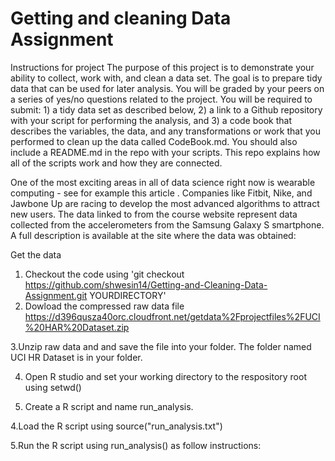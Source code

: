 # Getting and cleaning Data Assignment

Instructions for project
The purpose of this project is to demonstrate your ability to collect, work with, and clean a data set. The goal is to prepare tidy data that can be used for later analysis. You will be graded by your peers on a series of yes/no questions related to the project. You will be required to submit: 1) a tidy data set as described below, 2) a link to a Github repository with your script for performing the analysis, and 3) a code book that describes the variables, the data, and any transformations or work that you performed to clean up the data called CodeBook.md. You should also include a README.md in the repo with your scripts. This repo explains how all of the scripts work and how they are connected.

One of the most exciting areas in all of data science right now is wearable computing - see for example this article . Companies like Fitbit, Nike, and Jawbone Up are racing to develop the most advanced algorithms to attract new users. The data linked to from the course website represent data collected from the accelerometers from the Samsung Galaxy S smartphone. A full description is available at the site where the data was obtained:

Get the data
1. Checkout the code using 'git checkout https://github.com/shwesin14/Getting-and-Cleaning-Data-Assignment.git YOURDIRECTORY'
2. Dowload the compressed raw data file 
https://d396qusza40orc.cloudfront.net/getdata%2Fprojectfiles%2FUCI%20HAR%20Dataset.zip

3.Unzip raw data and and save the file into your folder. The folder named UCI HR Dataset is in your folder.

4. Open R studio and set your working directory to the respository root using setwd()

3. Create a R script and name run_analysis.

4.Load the R script using source("run_analysis.txt")

5.Run the R script using run_analysis() as follow instructions:

